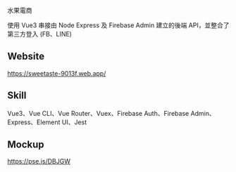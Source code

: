 水果電商

使用 Vue3 串接由 Node Express 及 Firebase Admin 建立的後端 API，並整合了第三方登入 (FB、LINE)

## Website
https://sweetaste-9013f.web.app/

## Skill
Vue3、Vue CLI、Vue Router、Vuex、Firebase Auth、Firebase Admin、Express、Element UI、Jest

## Mockup
https://pse.is/DBJGW
